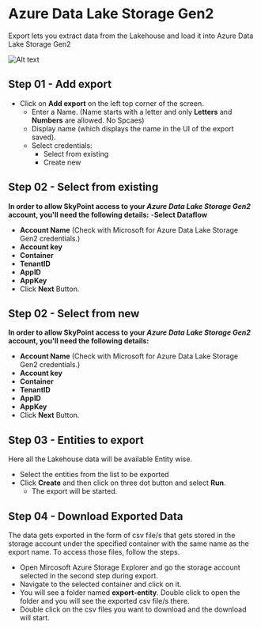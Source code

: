 # Azure Data Lake Storage Gen2

Export lets you extract data from the Lakehouse and load it into Azure Data Lake Storage Gen2

![Alt text](https://github.com/skypointcloud/platform/blob/master/docs/doc_snippets/AzureDataLakeGen2_Export.PNG?raw=true)

## Step 01 - Add export

- Click on **Add export** on the left top corner of the screen.
    - Enter a Name. (Name starts with a letter and only **Letters** and **Numbers** are allowed. No Spcaes)
    - Display name (which displays the name in the UI of the export saved).
    - Select credentials:
      - Select from existing
      - Create new

## Step 02 - Select from existing
**In order to allow SkyPoint access to your _Azure Data Lake Storage Gen2_ account, you'll need the following details:**
-**Select Dataflow**
- **Account Name** (Check with Microsoft for Azure Data Lake Storage Gen2 credentials.)
- **Account key**
- **Container**
- **TenantID**
- **AppID**
- **AppKey**
- Click **Next** Button.

## Step 02 - Select from new
**In order to allow SkyPoint access to your _Azure Data Lake Storage Gen2_ account, you'll need the following details:**
- **Account Name** (Check with Microsoft for Azure Data Lake Storage Gen2 credentials.)
- **Account key**
- **Container**
- **TenantID**
- **AppID**
- **AppKey**
- Click **Next** Button.

## Step 03 - Entities to export
Here all the Lakehouse data will be available Entity wise.
- Select the entities from the list to be exported
- Click **Create** and then click on three dot button and select **Run**.
    - The export will be started.

## Step 04 - Download Exported Data
The data gets exported in the form of csv file/s that gets stored in the storage account under the specified container with the same name as the export name. To access those files, follow the steps.

- Open Mircosoft Azure Storage Explorer and go the storage account selected in the second step during export.
- Navigate to the selected container and click on it.
- You will see a folder named **export-entity**. Double click to open the folder and you will see the exported csv file/s there.
- Double click on the csv files you want to download and the download will start.
